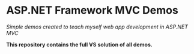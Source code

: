 # ASP.NET Framework MVC Demos

*Simple demos created to teach myself web app development in ASP.NET MVC*

**This repository contains the full VS solution of all demos.**
